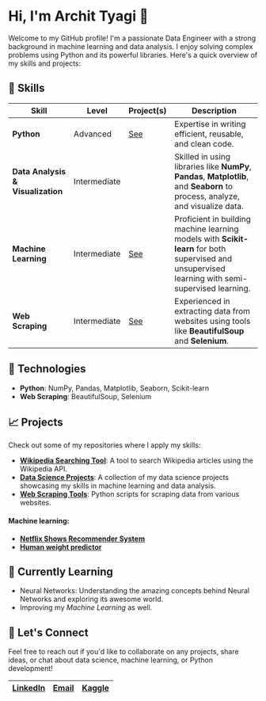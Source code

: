 # Hi, I'm Archit Tyagi 👋

Welcome to my GitHub profile! I'm a passionate Data Engineer with a strong background in machine learning and data analysis. I enjoy solving complex problems using Python and its powerful libraries. Here's a quick overview of my skills and projects:

## 🚀 Skills
| Skill                             | Level        | Project(s)     | Description |
|-----------------------------------|--------------|-------------|-------------|
| **Python**                        | Advanced     | [See](https://github.com/a4archit/python-planet/) | Expertise in writing efficient, reusable, and clean code.|
| **Data Analysis & Visualization** | Intermediate |             | Skilled in using libraries like **NumPy**, **Pandas**, **Matplotlib**, and **Seaborn** to process, analyze, and visualize data.|
| **Machine Learning**              | Intermediate | [See](https://github.com/a4archit#machine-learning) | Proficient in building machine learning models with **Scikit-learn** for both supervised and unsupervised learning with semi-supervised learning.|
| **Web Scraping**                  | Intermediate | [See](https://www.kaggle.com/datasets/architty108/github-indian-users-deep-data) | Experienced in extracting data from websites using tools like **BeautifulSoup** and **Selenium**.|


## 🔧 Technologies

- **Python**: NumPy, Pandas, Matplotlib, Seaborn, Scikit-learn
- **Web Scraping**: BeautifulSoup, Selenium

## 📈 Projects

Check out some of my repositories where I apply my skills:

- **[Wikipedia Searching Tool](https://github.com/a4archit/Wikipedia-Searching-Tool)**: A tool to search Wikipedia articles using the Wikipedia API.
- **[Data Science Projects](https://github.com/a4archit/netflix-srs)**: A collection of my data science projects showcasing my skills in machine learning and data analysis.
- **[Web Scraping Tools](https://kaggle.com/architty108)**: Python scripts for scraping data from various websites.

#### **Machine learning:**
- **[Netflix Shows Recommender System](https://netflixsrs.streamlit.com/)**
- **[Human weight predictor](https://weight.streamlit.com/)**


## 🌱 **Currently Learning**

- Neural Networks: Understanding the amazing concepts behind Neural Networks and exploring its awesome world.
- Improving my *Machine Learning* as well.
  
## 💬 Let's Connect

Feel free to reach out if you'd like to collaborate on any projects, share ideas, or chat about data science, machine learning, or Python development!

| **[LinkedIn](https://www.linkedin.com/in/archit-tyagi-191323296)** | **[Email](mailto:help.atd@gmail.com)** | **[Kaggle](https://kaggle.com/architty108)** |
|--------------|----------------|-----------------|


<!--
**a4archit/a4archit** is a ✨ _special_ ✨ repository because its `README.md` (this file) appears on your GitHub profile.

Here are some ideas to get you started:

- 🔭 I’m currently working on ...
- 🌱 I’m currently learning ...
- 👯 I’m looking to collaborate on ...
- 🤔 I’m looking for help with ...
- 💬 Ask me about ...
- 📫 How to reach me: ...
- 😄 Pronouns: ...
- ⚡ Fun fact: ...
-->
